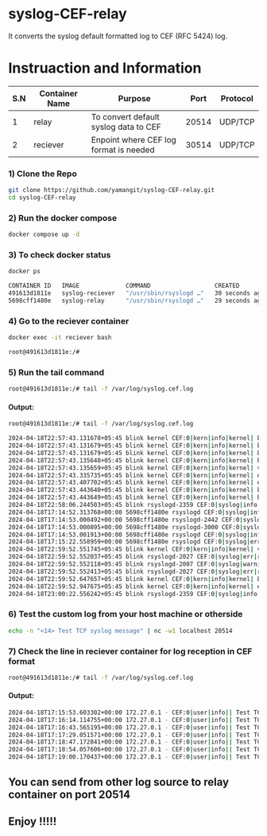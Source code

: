 # syslog-CEF-relay
It converts the syslog default formatted log to CEF (RFC 5424) log. 

# Instruaction and Information

|    S.N     | Container Name     | Purpose                |   Port     |  Protocol |
|----------- |--------------------|------------------------|------------|-----------|
| 1          |  relay             |   To convert default  syslog data to CEF |  20514     |  UDP/TCP  |                      
| 2          |   reciever         |   Enpoint where CEF log format is needed |  30514     |  UDP/TCP  |


### 1) Clone the Repo

```bash
git clone https://github.com/yamangit/syslog-CEF-relay.git
cd syslog-CEF-relay
```
### 2) Run the docker compose 

```bash
docker compose up -d
```

### 3) To check docker status

```bash
docker ps

CONTAINER ID   IMAGE             COMMAND                  CREATED          STATUS          PORTS                                           NAMES
491613d1811e   syslog-reciever   "/usr/sbin/rsyslogd …"   30 seconds ago   Up 30 seconds   0.0.0.0:30514->30514/tcp, :::30514->30514/tcp   reciever
5698cff1480e   syslog-relay      "/usr/sbin/rsyslogd …"   29 seconds ago   Up 29 seconds   0.0.0.0:20514->20514/tcp, :::20514->20514/tcp   relay

```

### 4) Go to the reciever container

```bash
docker exec -it reciever bash

root@491613d1811e:/#
```

### 5) Run the tail command

```bash
root@491613d1811e:/# tail -f /var/log/syslog.cef.log
```

#### Output:

```bash
root@491613d1811e:/# tail -f /var/log/syslog.cef.log

2024-04-18T22:57:43.131678+05:45 blink kernel CEF:0|kern|info|kernel| br-ce2e2d75e3ae: port 1(vethd47ebd2) entered blocking state
2024-04-18T22:57:43.131679+05:45 blink kernel CEF:0|kern|info|kernel| br-ce2e2d75e3ae: port 1(vethd47ebd2) entered forwarding state
2024-04-18T22:57:43.131679+05:45 blink kernel CEF:0|kern|info|kernel| br-ce2e2d75e3ae: port 1(vethd47ebd2) entered disabled state
2024-04-18T22:57:43.135648+05:45 blink kernel CEF:0|kern|info|kernel| br-ce2e2d75e3ae: port 2(veth1ba829f) entered disabled state
2024-04-18T22:57:43.135659+05:45 blink kernel CEF:0|kern|info|kernel| veth1ba829f: entered promiscuous mode
2024-04-18T22:57:43.335735+05:45 blink kernel CEF:0|kern|info|kernel| eth0: renamed from vethe5d938f
2024-04-18T22:57:43.407702+05:45 blink kernel CEF:0|kern|info|kernel| eth0: renamed from veth7a660ef
2024-04-18T22:57:43.443640+05:45 blink kernel CEF:0|kern|info|kernel| br-ce2e2d75e3ae: port 1(vethd47ebd2) entered forwarding state
2024-04-18T22:57:43.443649+05:45 blink kernel CEF:0|kern|info|kernel| br-ce2e2d75e3ae: port 2(veth1ba829f) entered forwarding state
2024-04-18T22:58:06.244503+05:45 blink rsyslogd-2359 CEF:0|syslog|info|rsyslogd-2359|action 'action-7-builtin:omfwd' resumed (module 'builtin:omfwd') [v8.2402.0 try https://www.rsyslog.com/e/2359 ]
2024-04-18T17:14:52.313768+00:00 5698cff1480e rsyslogd CEF:0|syslog|info|rsyslogd:|[origin software="rsyslogd" swVersion="8.2112.0" x-pid="1" x-info="https://www.rsyslog.com"] exiting on signal 15.
2024-04-18T17:14:53.000492+00:00 5698cff1480e rsyslogd-2442 CEF:0|syslog|warning|rsyslogd-2442:|environment variable TZ is not set, auto correcting this to TZ=UTC [v8.2112.0 try https://www.rsyslog.com/e/2442 ]
2024-04-18T17:14:53.000895+00:00 5698cff1480e rsyslogd-3000 CEF:0|syslog|err|rsyslogd-3000:|unknown priority name "" [v8.2112.0]
2024-04-18T17:14:53.001913+00:00 5698cff1480e rsyslogd CEF:0|syslog|info|rsyslogd:|[origin software="rsyslogd" swVersion="8.2112.0" x-pid="1" x-info="https://www.rsyslog.com"] start
2024-04-18T17:15:22.558959+00:00 5698cff1480e rsyslogd CEF:0|syslog|err|rsyslogd:|Malicious PTR record (message accepted, but used IP instead of PTR name: IP = "172.27.0.1" HOST = "172.27.0.1" [v8.2112.0]
2024-04-18T22:59:52.551745+05:45 blink kernel CEF:0|kern|info|kernel| vethd47ebd2 (unregistering): left allmulticast mode
2024-04-18T22:59:52.552037+05:45 blink rsyslogd-2027 CEF:0|syslog|err|rsyslogd-2027|omfwd: remote server at localhost:20514 seems to have closed connection. This often happens when the remote peer (or an interim system like a load balancer or firewall) shuts down or aborts a connection. Rsyslog will re-open the connection if configured to do so (we saw a generic IO Error, which usually goes along with that behaviour). [v8.2402.0 try https://www.rsyslog.com/e/2027 ]
2024-04-18T22:59:52.552118+05:45 blink rsyslogd-2007 CEF:0|syslog|warning|rsyslogd-2007|action 'action-7-builtin:omfwd' suspended (module 'builtin:omfwd'), retry 0. There should be messages before this one giving the reason for suspension. [v8.2402.0 try https://www.rsyslog.com/e/2007 ]
2024-04-18T22:59:52.552413+05:45 blink rsyslogd-2027 CEF:0|syslog|err|rsyslogd-2027|cannot connect to localhost:20514: Connection refused [v8.2402.0 try https://www.rsyslog.com/e/2027 ]
2024-04-18T22:59:52.647657+05:45 blink kernel CEF:0|kern|info|kernel| br-ce2e2d75e3ae: port 1(veth9ea461f) entered disabled state
2024-04-18T22:59:52.947675+05:45 blink kernel CEF:0|kern|info|kernel| eth0: renamed from vethbf2d96a
2024-04-18T23:00:22.556242+05:45 blink rsyslogd-2359 CEF:0|syslog|info|rsyslogd-2359|action 'action-7-builtin:omfwd' resumed (module 'builtin:omfwd') [v8.2402.0 try https://www.rsyslog.com/e/2359 ]
```

### 6) Test the custom log from your host machine or otherside

```bash
echo -n "<14> Test TCP syslog message" | nc -w1 localhost 20514

```
### 7) Check the line in reciever container for log reception in CEF format

```bash
root@491613d1811e:/# tail -f /var/log/syslog.cef.log
```

#### Output:
```bash
2024-04-18T17:15:53.603302+00:00 172.27.0.1 - CEF:0|user|info|| Test TCP syslog message
2024-04-18T17:16:14.114755+00:00 172.27.0.1 - CEF:0|user|info|| Test TCP syslog message
2024-04-18T17:16:43.565195+00:00 172.27.0.1 - CEF:0|user|info|| Test TCP syslog message
2024-04-18T17:17:29.051571+00:00 172.27.0.1 - CEF:0|user|info|| Test TCP syslog message
2024-04-18T17:18:47.172841+00:00 172.27.0.1 - CEF:0|user|info|| Test TCP syslog message
2024-04-18T17:18:54.057606+00:00 172.27.0.1 - CEF:0|user|info|| Test TCP syslog message
2024-04-18T17:19:00.170437+00:00 172.27.0.1 - CEF:0|user|info|| Test TCP syslog message
```

## You can send from other log source to relay container on port 20514
## Enjoy !!!!!
